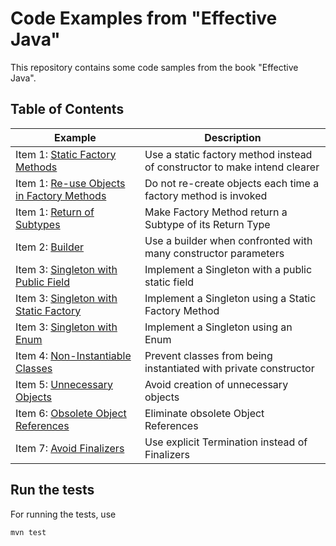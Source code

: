 Code Examples from "Effective Java"
===================================

This repository contains some code samples from the book "Effective Java".


Table of Contents
-----------------

| Example  | Description  |
| ---------|------------- |
| Item 1: [Static Factory Methods](src/main/java/ch/lihsmi/effectivejava/chapter1/item1/NamedConstructor.java) | Use a static factory method instead of constructor to make intend clearer |
| Item 1: [Re-use Objects in Factory Methods](src/main/java/ch/lihsmi/effectivejava/chapter1/item1/Colors.java) | Do not re-create objects each time a factory method is invoked |
| Item 1: [Return of Subtypes](src/main/java/ch/lihsmi/effectivejava/chapter1/item1/Subtypes.java) | Make Factory Method return a Subtype of its Return Type |
| Item 2: [Builder](src/main/java/ch/lihsmi/effectivejava/chapter1/item2/ProductWithManyConstructorParameters.java) | Use a builder when confronted with many constructor parameters |
| Item 3: [Singleton with Public Field](src/main/java/ch/lihsmi/effectivejava/chapter1/item3/SingletonInstance.java) | Implement a Singleton with a public static field |
| Item 3: [Singleton with Static Factory](src/main/java/ch/lihsmi/effectivejava/chapter1/item3/SingletonWithStaticFactory.java) | Implement a Singleton using a Static Factory Method |
| Item 3: [Singleton with Enum](src/main/java/ch/lihsmi/effectivejava/chapter1/item3/SingletonWithEnum.java) | Implement a Singleton using an Enum |
| Item 4: [Non-Instantiable Classes](src/main/java/ch/lihsmi/effectivejava/chapter1/item4/NoninstantiableUtilityClass.java) | Prevent classes from being instantiated with private constructor |
| Item 5: [Unnecessary Objects](src/main/java/ch/lihsmi/effectivejava/chapter1/item5/UnnecessaryObjects.java) | Avoid creation of unnecessary objects |
| Item 6: [Obsolete Object References](src/main/java/ch/lihsmi/effectivejava/chapter1/item6/MemoryEffectiveStack.java) | Eliminate obsolete Object References |
| Item 7: [Avoid Finalizers](src/main/java/ch/lihsmi/effectivejava/chapter1/item7/ExplicitTermination.java) | Use explicit Termination instead of Finalizers |


Run the tests
-------------

For running the tests, use

    mvn test
